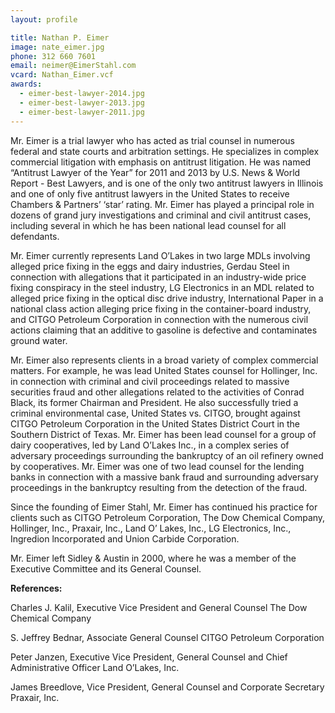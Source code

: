 ```yaml
---
layout: profile

title: Nathan P. Eimer
image: nate_eimer.jpg
phone: 312 660 7601
email: neimer@EimerStahl.com
vcard: Nathan_Eimer.vcf
awards:
  - eimer-best-lawyer-2014.jpg
  - eimer-best-lawyer-2013.jpg
  - eimer-best-lawyer-2011.jpg
---
```

Mr. Eimer is a trial lawyer who has acted as trial counsel in numerous federal and state courts and arbitration settings.  He specializes in complex commercial litigation with emphasis on antitrust litigation.  He was named “Antitrust Lawyer of the Year” for 2011 and 2013 by U.S. News & World Report - Best Lawyers, and is one of the only two antitrust lawyers in Illinois and one of only five antitrust lawyers in the United States to receive Chambers & Partners’ ‘star’ rating.  Mr. Eimer has played a principal role in dozens of grand jury investigations and criminal and civil antitrust cases, including several in which he has been national lead counsel for all defendants.

Mr. Eimer currently represents Land O’Lakes in two large MDLs involving alleged price fixing in the eggs and dairy industries, Gerdau Steel in connection with allegations that it participated in an industry-wide price fixing conspiracy in the steel industry, LG Electronics in an MDL related to alleged price fixing in the optical disc drive industry, International Paper in a national class action alleging price fixing in the container-board industry, and CITGO Petroleum Corporation in connection with the numerous civil actions claiming that an additive to gasoline is defective and contaminates ground water.

Mr. Eimer also represents clients in a broad variety of complex commercial matters.  For example, he was lead United States counsel for Hollinger, Inc. in connection with criminal and civil proceedings related to massive securities fraud and other allegations related to the activities of Conrad Black, its former Chairman and President.  He also successfully tried a criminal environmental case, United States vs. CITGO, brought against CITGO Petroleum Corporation in the United States District Court in the Southern District of Texas.  Mr. Eimer has been lead counsel for a group of dairy cooperatives, led by Land O’Lakes Inc., in a complex series of adversary proceedings surrounding the bankruptcy of an oil refinery owned by cooperatives.  Mr. Eimer was one of two lead counsel for the lending banks in connection with a massive bank fraud and surrounding adversary proceedings in the bankruptcy resulting from the detection of the fraud.

Since the founding of Eimer Stahl, Mr. Eimer has continued his practice for clients such as CITGO Petroleum Corporation, The Dow Chemical Company, Hollinger, Inc., Praxair, Inc., Land O’ Lakes, Inc., LG Electronics, Inc., Ingredion lncorporated and Union Carbide Corporation.

Mr. Eimer left Sidley & Austin in 2000, where he was a member of the Executive Committee and its General Counsel.

**References:**

Charles J. Kalil, Executive Vice President and General Counsel
The Dow Chemical Company

S. Jeffrey Bednar, Associate General Counsel
CITGO Petroleum Corporation

Peter Janzen, Executive Vice President, General Counsel and Chief Administrative Officer
Land O’Lakes, Inc.

James Breedlove, Vice President, General Counsel and Corporate Secretary
Praxair, Inc.
